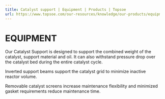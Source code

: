 ```yaml
---
title: Catalyst support | Equipment | Products | Topsoe
url: https://www.topsoe.com/our-resources/knowledge/our-products/equipment/catalyst-support#main-content
---
```


# EQUIPMENT

Our Catalyst Support is designed to support the combined weight of the catalyst, support material and oil. It can also withstand pressure drop over the catalyst bed during the entire catalyst cycle.

Inverted support beams support the catalyst grid to minimize inactive reactor volume.

Removable catalyst screens increase maintenance flexibility and minimized gasket requirements reduce maintenance time.